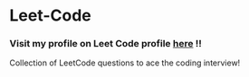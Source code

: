 # Leet-Code
### Visit my profile on Leet Code profile [here](https://prasoon.codes/leetcode) !!

Collection of LeetCode questions to ace the coding interview!
